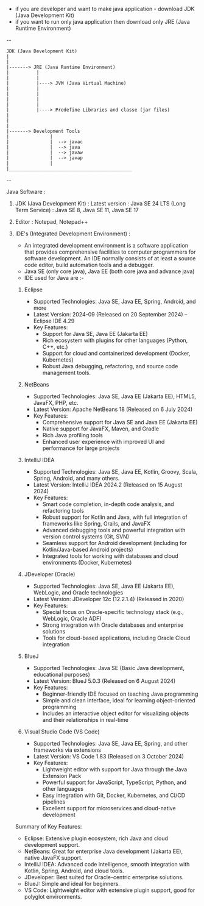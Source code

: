 - if you are developer and want to make java application - download JDK (Java Development Kit)
- if you want to run only java application then download only JRE (Java Runtime Environment)

--

    JDK (Java Development Kit)
    | 
    |
    |-------> JRE (Java Runtime Environment)
    |          |
    |          |
    |          |----> JVM (Java Virtual Machine)  
    |          |
    |          |
    |          |
    |          |
    |          |----> Predefine Libraries and classe (jar files)
    |          
    |
    |
    |-------> Development Tools  
    |               |  
    |               |  --> javac
    |               |  --> java
    |               |  --> javaw
    |               |  --> javap
    |               |
    |_____________________________________________               

--

Java Software :
1. JDK (Java Development Kit) :
   Latest version : Java SE 24
   LTS (Long Term Service) : Java SE 8, Java SE 11, Java SE 17
2. Editor :
   Notepad, Notepad++
3. IDE's (Integrated Development Environment) :
   - An integrated development environment is a software application that provides comprehensive facilities to computer programmers for software development. An IDE normally consists of at least a source code editor, build automation tools and a debugger.
   - Java SE (only core java), Java EE (both core java and advance java)
   - IDE used for Java are :-
   1. Eclipse
      - Supported Technologies: Java SE, Java EE, Spring, Android, and more
      - Latest Version: 2024-09 (Released on 20 September 2024) – Eclipse IDE 4.29
      - Key Features:
          - Support for Java SE, Java EE (Jakarta EE)
          - Rich ecosystem with plugins for other languages (Python, C++, etc.)
          - Support for cloud and containerized development (Docker, Kubernetes)
          - Robust Java debugging, refactoring, and source code management tools.

   2. NetBeans
      - Supported Technologies: Java SE, Java EE (Jakarta EE), HTML5, JavaFX, PHP, etc.
      - Latest Version: Apache NetBeans 18 (Released on 6 July 2024)
      - Key Features:
          - Comprehensive support for Java SE and Java EE (Jakarta EE)
          - Native support for JavaFX, Maven, and Gradle
          - Rich Java profiling tools
          - Enhanced user experience with improved UI and performance for large projects

   3. IntelliJ IDEA
      - Supported Technologies: Java SE, Java EE, Kotlin, Groovy, Scala, Spring, Android, and many others.
      - Latest Version: IntelliJ IDEA 2024.2 (Released on 15 August 2024)
      - Key Features:
          - Smart code completion, in-depth code analysis, and refactoring tools
          - Robust support for Kotlin and Java, with full integration of frameworks like Spring, Grails, and JavaFX
          - Advanced debugging tools and powerful integration with version control systems (Git, SVN)
          - Seamless support for Android development (including for Kotlin/Java-based Android projects)
          - Integrated tools for working with databases and cloud environments (Docker, Kubernetes)

   4. JDeveloper (Oracle)
      - Supported Technologies: Java SE, Java EE (Jakarta EE), WebLogic, and Oracle technologies
      - Latest Version: JDeveloper 12c (12.2.1.4) (Released in 2020)
      - Key Features:
          - Special focus on Oracle-specific technology stack (e.g., WebLogic, Oracle ADF)
          - Strong integration with Oracle databases and enterprise solutions
          - Tools for cloud-based applications, including Oracle Cloud integration

   5. BlueJ
      - Supported Technologies: Java SE (Basic Java development, educational purposes)
      - Latest Version: BlueJ 5.0.3 (Released on 6 August 2024)
      - Key Features:
          - Beginner-friendly IDE focused on teaching Java programming
          - Simple and clean interface, ideal for learning object-oriented programming
          - Includes an interactive object editor for visualizing objects and their relationships in real-time

   6. Visual Studio Code (VS Code)
      - Supported Technologies: Java SE, Java EE, Spring, and other frameworks via extensions
      - Latest Version: VS Code 1.83 (Released on 3 October 2024)
      - Key Features:
          - Lightweight editor with support for Java through the Java Extension Pack
          - Powerful support for JavaScript, TypeScript, Python, and other languages
          - Easy integration with Git, Docker, Kubernetes, and CI/CD pipelines
          - Excellent support for microservices and cloud-native development

    Summary of Key Features:
    - Eclipse: Extensive plugin ecosystem, rich Java and cloud development support.
    - NetBeans: Great for enterprise Java development (Jakarta EE), native JavaFX support.
    - IntelliJ IDEA: Advanced code intelligence, smooth integration with Kotlin, Spring, Android, and cloud tools.
    - JDeveloper: Best suited for Oracle-centric enterprise solutions.
    - BlueJ: Simple and ideal for beginners.
    - VS Code: Lightweight editor with extensive plugin support, good for polyglot environments.